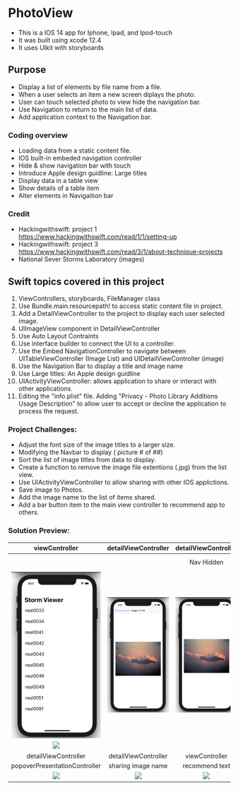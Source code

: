 # PhotoView 
* This is a IOS 14 app for Iphone, Ipad, and Ipod-touch 
* It was built using xcode 12.4
* It uses UIkit with storyboards

## Purpose
* Display a list of elements by file name from a file.
* When a user selects an item a new screen diplays the photo.
* User can touch selected photo to view hide the navigation bar.
* Use Navigation to return to the main list of data.
* Add application context to the Navigation bar.

### Coding overview
* Loading data from a static content file.
* IOS built-in embeded navigation controller
* Hide & show navigation bar with touch 
* Introduce Apple design guidline: Large titles
* Display data in a table view
* Show details of a table item
* Alter elements in Navigaition bar

### Credit
* Hackingwithswift: project 1
https://www.hackingwithswift.com/read/1/1/setting-up
* Hackingwithswift: project 3 
https://www.hackingwithswift.com/read/3/1/about-technique-projects
* National Sever Storms Laboratory (images)

## Swift topics covered in this project
1. ViewControllers, storyboards, FileManager class
2. Use Bundle.main.resourcepath! to access static content file in project.
3. Add a DetailViewController to the project to display each user selected image.
4. UIImageView component in DetailViewController
5. Use Auto Layout Contraints
6. Use interface builder to connect the UI to a controller.
7. Use the Embed NavigationController to navigate between UITableViewController (Image List) and UIDetailViewController (image)
8. Use the Navigation Bar to display a title and image name
9. Use Large titles: An Apple design guidline
10. UIActivityViewController: allows application to share or interact with other applications.
11. Editing the "info.plist" file. Adding "Privacy - Photo Library Additions Usage Description" to allow user to accept or decline the application to process the request.
### Project Challenges:
* Adjust the font size of the image titles to a larger size.
* Modifying the Navbar to display (  picture # of ##)
* Sort the list of image titles from data to display.
* Create a function to remove the image file extentions (.jpg) from the list view.
* Use UIActivityViewController to allow sharing with other IOS applictions. 
* Save image to Photos.
* Add the image name to the list of items shared.
* Add a bar button item to the main view controller to recommend app to others.
### Solution Preview:

| viewController | detailViewController | detailViewController | detailViewController |
| :---------------:  | :----------------:  | :----------------:  | :--------------|
|                          |                            | Nav Hidden       | NavBAr barButoonSystemItem |
| <img src="https://github.com/benjkent/Hacking-with-Swift-UIkit/blob/main/screenshots/viewController.png"> | <img src="https://github.com/benjkent/Hacking-with-Swift-UIkit/blob/main/screenshots/detailViewController.png"> | <img src="https://github.com/benjkent/Hacking-with-Swift-UIkit/blob/main/screenshots/detailViewControllerHidden.png" >|
| <img src="https://github.com/benjkent/Hacking-with-Swift-UIkit-01-imageViewer/blob/main/screenshots/detailViewController-UIActivity.png"> |
| detailViewController | detailViewController | viewController | |
| popoverPresentationController | sharing image name|  recommend text | |
| <img src="https://github.com/benjkent/Hacking-with-Swift-UIkit-01-imageViewer/blob/main/screenshots/detailViewController-UIActivityShow.png"> | <img src="https://github.com/benjkent/Hacking-with-Swift-UIkit-01-imageViewer/blob/main/screenshots/detailViewController-UIActivity-imageTitle.png"> | <img src="https://github.com/benjkent/Hacking-with-Swift-UIkit-01-imageViewer/blob/main/screenshots/viewController-UIActivity-recommend.png"> | |

